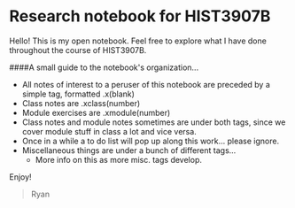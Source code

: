 
# Research notebook for HIST3907B

Hello! This is my open notebook. Feel free to explore what I have done throughout the course of HIST3907B. 

####A small guide to the notebook's organization...

- All notes of interest to a peruser of this notebook are preceded by a simple tag, formatted .x(blank) 
- Class notes are .xclass(number)
- Module exercises are .xmodule(number)
- Class notes and module notes sometimes are under both tags, since we cover module stuff in class a lot and vice versa. 
- Once in a while a to do list will pop up along this work... please ignore.
- Miscellaneous things are under a bunch of different tags...
  - More info on this as more misc. tags develop.

Enjoy!

> Ryan
